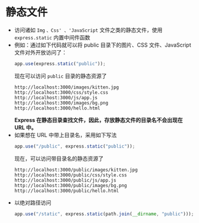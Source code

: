# 静态文件

- 访问诸如 `Img` `、Css' 、'JavaScript` 文件之类的静态文件，使用 `express.static` 内置中间件函数
- 例如：通过如下代码就可以将 public 目录下的图片、CSS 文件、JavaScript 文件对外开放访问了：
  ```js
  app.use(express.static("public"));
  ```
  现在可以访问 `public` 目录的静态资源了
  ```
  http://localhost:3000/images/kitten.jpg
  http://localhost:3000/css/style.css
  http://localhost:3000/js/app.js
  http://localhost:3000/images/bg.png
  http://localhost:3000/hello.html
  ```
  **Express 在静态目录查找文件，因此，存放静态文件的目录名不会出现在 URL 中。**
- 如果想在 URL 中带上目录名，采用如下写法
  ```js
  app.use("/public", express.static("public"));
  ```
  现在，可以访问带目录名的静态资源了
  ```
  http://localhost:3000/public/images/kitten.jpg
  http://localhost:3000/public/css/style.css
  http://localhost:3000/public/js/app.js
  http://localhost:3000/public/images/bg.png
  http://localhost:3000/public/hello.html
  ```
- 以绝对路径访问
  ```js
  app.use("/static", express.static(path.join(__dirname, "public")));
  ```
